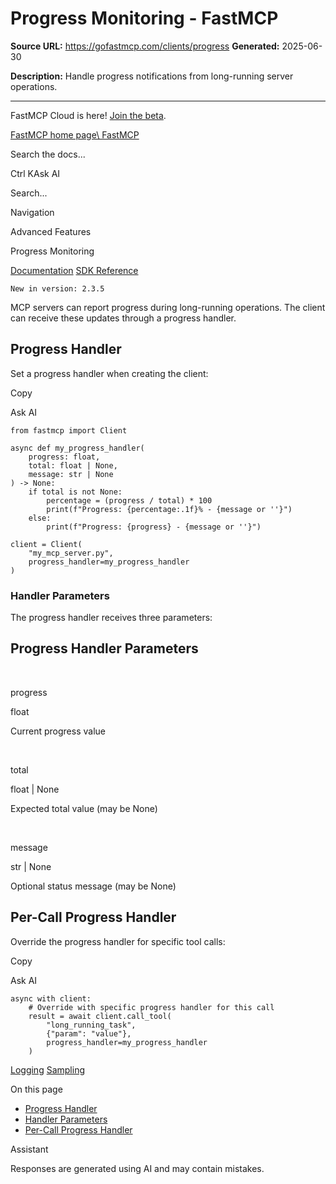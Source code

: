 # Progress Monitoring - FastMCP

**Source URL:** https://gofastmcp.com/clients/progress
**Generated:** 2025-06-30

**Description:** Handle progress notifications from long-running server operations.

---

FastMCP Cloud is here! [Join the beta](https://fastmcp.link/x0Kyhy2).

[FastMCP home page\\
FastMCP](https://gofastmcp.com/)

Search the docs...

Ctrl KAsk AI

Search...

Navigation

Advanced Features

Progress Monitoring

[Documentation](https://gofastmcp.com/getting-started/welcome) [SDK Reference](https://gofastmcp.com/python-sdk/fastmcp-exceptions)

`New in version: 2.3.5`

MCP servers can report progress during long-running operations. The client can receive these updates through a progress handler.

## [​](https://gofastmcp.com/clients/progress\#progress-handler)  Progress Handler

Set a progress handler when creating the client:

Copy

Ask AI

```
from fastmcp import Client

async def my_progress_handler(
    progress: float,
    total: float | None,
    message: str | None
) -> None:
    if total is not None:
        percentage = (progress / total) * 100
        print(f"Progress: {percentage:.1f}% - {message or ''}")
    else:
        print(f"Progress: {progress} - {message or ''}")

client = Client(
    "my_mcp_server.py",
    progress_handler=my_progress_handler
)

```

### [​](https://gofastmcp.com/clients/progress\#handler-parameters)  Handler Parameters

The progress handler receives three parameters:

## Progress Handler Parameters

[​](https://gofastmcp.com/clients/progress#param-progress)

progress

float

Current progress value

[​](https://gofastmcp.com/clients/progress#param-total)

total

float \| None

Expected total value (may be None)

[​](https://gofastmcp.com/clients/progress#param-message)

message

str \| None

Optional status message (may be None)

## [​](https://gofastmcp.com/clients/progress\#per-call-progress-handler)  Per-Call Progress Handler

Override the progress handler for specific tool calls:

Copy

Ask AI

```
async with client:
    # Override with specific progress handler for this call
    result = await client.call_tool(
        "long_running_task",
        {"param": "value"},
        progress_handler=my_progress_handler
    )

```

[Logging](https://gofastmcp.com/clients/logging) [Sampling](https://gofastmcp.com/clients/sampling)

On this page

- [Progress Handler](https://gofastmcp.com/clients/progress#progress-handler)
- [Handler Parameters](https://gofastmcp.com/clients/progress#handler-parameters)
- [Per-Call Progress Handler](https://gofastmcp.com/clients/progress#per-call-progress-handler)

Assistant

Responses are generated using AI and may contain mistakes.